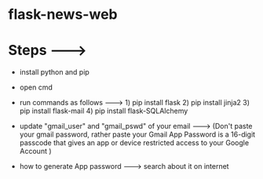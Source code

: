 # flask-news-web


# Steps --->

* install python and pip
* open cmd
* run commands as follows --->
        1) pip install flask
        2) pip install jinja2
        3) pip install flask-mail
        4) pip install flask-SQLAlchemy
* update  "gmail_user" and  "gmail_pswd" of your email --->
                  (Don't paste your gmail password, rather paste your Gmail 
                  App Password is a 16-digit passcode that gives an app or device 
                  restricted access to your Google Account )
                  
* how to generate App password --->
      search about it on internet
